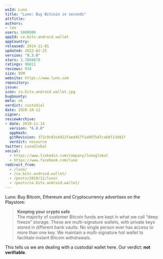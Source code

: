 ```yaml
---
wsId: Luno
title: "Luno: Buy Bitcoin in seconds"
altTitle: 
authors:
- leo
users: 5000000
appId: co.bitx.android.wallet
appCountry: 
released: 2014-11-01
updated: 2022-02-25
version: "8.3.0"
stars: 3.7804878
ratings: 96811
reviews: 934
size: 95M
website: https://www.luno.com
repository: 
issue: 
icon: co.bitx.android.wallet.jpg
bugbounty: 
meta: ok
verdict: custodial
date: 2020-10-12
signer: 
reviewArchive:
- date: 2019-11-14
  version: "6.8.0"
  appHash: 
  gitRevision: 372c9c03c6422faed457f1a9975d7cab8f13d01f
  verdict: nosource
twitter: LunoGlobal
social:
  - https://www.linkedin.com/company/lunoglobal
  - https://www.facebook.com/luno
redirect_from:
  - /luno/
  - /co.bitx.android.wallet/
  - /posts/2019/11/luno/
  - /posts/co.bitx.android.wallet/
---
```


Luno: Buy Bitcoin, Ethereum and Cryptocurrency
advertises on the Playstore:

> **Keeping your crypto safe**<br>
> The majority of customer Bitcoin funds are kept in what we call “deep freeze” storage. These are multi-signature wallets, with private keys stored in different bank vaults. No single person ever has access to more than one key. We maintain a multi-signature hot wallet to facilitate instant Bitcoin withdrawals.

This tells us we are dealing with a custodial wallet here. Our verdict: **not
verifiable**.
